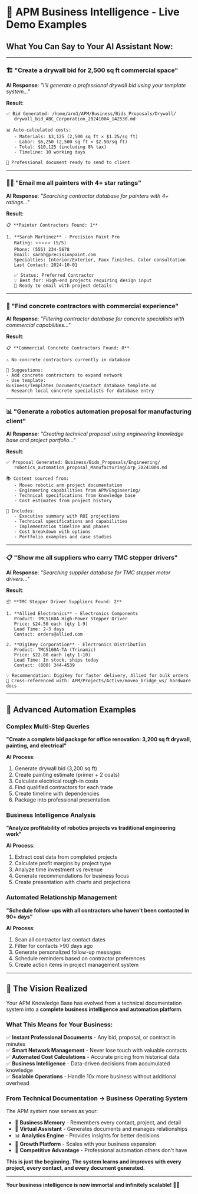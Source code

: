 # 🎯 APM Business Intelligence - Live Demo Examples

## **What You Can Say to Your AI Assistant Now:**

---

### 🏗️ **"Create a drywall bid for 2,500 sq ft commercial space"**

**AI Response**: *"I'll generate a professional drywall bid using your template system..."*

**Result**: 
```
✅ Bid Generated: /home/arm1/APM/Business/Bids_Proposals/Drywall/
   drywall_bid_ABC_Corporation_20241004_142530.md

📊 Auto-calculated costs:
   - Materials: $3,125 (2,500 sq ft × $1.25/sq ft)
   - Labor: $6,250 (2,500 sq ft × $2.50/sq ft) 
   - Total: $10,125 (including 8% tax)
   - Timeline: 10 working days

📄 Professional document ready to send to client
```

---

### 👨‍🎨 **"Email me all painters with 4+ star ratings"**

**AI Response**: *"Searching contractor database for painters with 4+ ratings..."*

**Result**:
```
📋 **Painter Contractors Found: 1**

1. **Sarah Martinez** - Precision Paint Pro
   Rating: ⭐⭐⭐⭐⭐ (5/5)
   Phone: (555) 234-5678
   Email: sarah@precisionpaint.com
   Specialties: Interior/Exterior, Faux finishes, Color consultation
   Last Contact: 2024-10-01
   
   ✅ Status: Preferred Contractor
   💡 Best for: High-end projects requiring design input
   📧 Ready to email with project details
```

---

### 🏢 **"Find concrete contractors with commercial experience"**

**AI Response**: *"Filtering contractor database for concrete specialists with commercial capabilities..."*

**Result**:
```
📋 **Commercial Concrete Contractors Found: 0**

⚠️ No concrete contractors currently in database

📝 Suggestions:
- Add concrete contractors to expand network
- Use template: Business/Templates_Documents/contact_database_template.md
- Research local concrete specialists for database entry
```

---

### 📊 **"Generate a robotics automation proposal for manufacturing client"**

**AI Response**: *"Creating technical proposal using engineering knowledge base and project portfolio..."*

**Result**:
```
✅ Proposal Generated: Business/Bids_Proposals/Engineering/
   robotics_automation_proposal_ManufacturingCorp_20241004.md

📚 Content sourced from:
   - Moveo robotic arm project documentation
   - Engineering capabilities from APM/Engineering/
   - Technical specifications from knowledge base
   - Cost estimates from project history
   
🎯 Includes:
   - Executive summary with ROI projections
   - Technical specifications and capabilities
   - Implementation timeline and phases  
   - Cost breakdown with options
   - Portfolio examples and case studies
```

---

### 📋 **"Show me all suppliers who carry TMC stepper drivers"**

**AI Response**: *"Searching supplier database for TMC stepper motor drivers..."*

**Result**:
```
📦 **TMC Stepper Driver Suppliers Found: 2**

1. **Allied Electronics** - Electronics Components
   Product: TMC5160A High-Power Stepper Driver
   Price: $24.50 each (qty 1-9)
   Lead Time: 2-3 days
   Contact: orders@allied.com
   
2. **DigiKey Corporation** - Electronics Distribution  
   Product: TMC5160A-TA (Trinamic)
   Price: $22.80 each (qty 1-10)
   Lead Time: In stock, ships today
   Contact: (800) 344-4539

💡 Recommendation: DigiKey for faster delivery, Allied for bulk orders
🔗 Cross-referenced with: APM/Projects/Active/moveo_bridge_ws/ hardware docs
```

---

## 🚀 **Advanced Automation Examples**

### **Complex Multi-Step Queries**

**"Create a complete bid package for office renovation: 3,200 sq ft drywall, painting, and electrical"**

**AI Process**:
1. Generate drywall bid (3,200 sq ft)
2. Create painting estimate (primer + 2 coats)
3. Calculate electrical rough-in costs
4. Find qualified contractors for each trade
5. Create timeline with dependencies
6. Package into professional presentation

### **Business Intelligence Analysis**

**"Analyze profitability of robotics projects vs traditional engineering work"**

**AI Process**:
1. Extract cost data from completed projects
2. Calculate profit margins by project type
3. Analyze time investment vs revenue
4. Generate recommendations for business focus
5. Create presentation with charts and projections

### **Automated Relationship Management**

**"Schedule follow-ups with all contractors who haven't been contacted in 90+ days"**

**AI Process**:
1. Scan all contractor last contact dates
2. Filter for contacts >90 days ago  
3. Generate personalized follow-up messages
4. Schedule reminders based on contractor preferences
5. Create action items in project management system

---

## 🎯 **The Vision Realized**

Your APM Knowledge Base has evolved from a technical documentation system into a **complete business intelligence and automation platform**. 

### **What This Means for Your Business:**

✅ **Instant Professional Documents** - Any bid, proposal, or contract in minutes  
✅ **Smart Network Management** - Never lose touch with valuable contacts  
✅ **Automated Cost Calculations** - Accurate pricing from historical data  
✅ **Business Intelligence** - Data-driven decisions from accumulated knowledge  
✅ **Scalable Operations** - Handle 10x more business without additional overhead  

### **From Technical Documentation → Business Operating System**

The APM system now serves as your:
- 🧠 **Business Memory** - Remembers every contact, project, and detail
- 🤖 **Virtual Assistant** - Generates documents and manages relationships  
- 📊 **Analytics Engine** - Provides insights for better decisions
- 🚀 **Growth Platform** - Scales with your business expansion
- 🎯 **Competitive Advantage** - Professional automation others don't have

**This is just the beginning. The system learns and improves with every project, every contact, and every document generated.**

---

**Your business intelligence is now immortal and infinitely scalable! 🎯🚀**